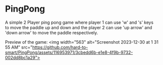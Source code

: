 # PingPong
A simple 2 Player ping pong game where player 1 can use 'w' and 's' keys to move the paddle up and down and the player 2 can use 'up arrow' and 'down arrow' to move the paddle respectively. 

Preview of the game:
\<img width="563" alt="Screenshot 2023-12-30 at 1 31 55 AM" src="https://github.com/hard-to-smart/PingPong/assets/116953971/3cbedd6b-e1e8-4f9b-9732-002dd8bc1a29">
